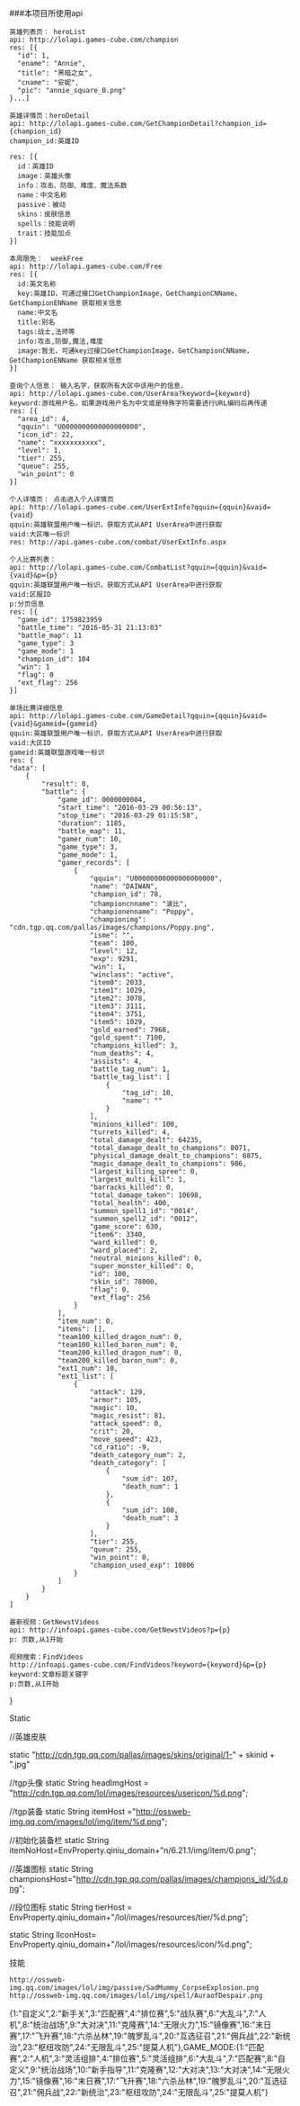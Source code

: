 ###本项目所使用api


    英雄列表页： heroList
    api: http://lolapi.games-cube.com/champion
    res: [{
      "id": 1,
      "ename": "Annie",
      "title": "黑暗之女",
      "cname": "安妮",
      "pic": "annie_square_0.png"
    }...]

    英雄详情页：heroDetail
    api: http://lolapi.games-cube.com/GetChampionDetail?champion_id={champion_id}
    champion_id:英雄ID

    res: [{
      id：英雄ID
      image：英雄头像
      info：攻击、防御、难度、魔法系数
      name：中文名称
      passive：被动
      skins：皮肤信息
      spells：技能说明
      trait：技能加点
    }]

    本周限免：  weekFree
    api: http://lolapi.games-cube.com/Free
    res: [{
      id:英文名称
      key:英雄ID，可通过接口GetChampionImage，GetChampionCNName，GetChampionENName 获取相关信息
      name:中文名
      title:别名
      tags:战士,法师等
      info:攻击,防御,魔法,难度
      image:暂无，可通key过接口GetChampionImage，GetChampionCNName，GetChampionENName 获取相关信息
    }]

    查询个人信息： 输入名字，获取所有大区中该用户的信息，
    api: http://lolapi.games-cube.com/UserArea?keyword={keyword}
    keyword:游戏用户名，如果游戏用户名为中文或是特殊字符需要进行URL编码后再传递
    res: [{
      "area_id": 4,
      "qquin": "U0000000000000000000",
      "icon_id": 22,
      "name": "xxxxxxxxxxx",
      "level": 1,
      "tier": 255,
      "queue": 255,
      "win_point": 0
    }]

    个人详情页： 点击进入个人详情页
    api: http://lolapi.games-cube.com/UserExtInfo?qquin={qquin}&vaid={vaid}
    qquin:英雄联盟用户唯一标识，获取方式从API UserArea中进行获取
    vaid:大区唯一标识
    res: http://api.games-cube.com/combat/UserExtInfo.aspx

    个人比赛列表：
    api: http://lolapi.games-cube.com/CombatList?qquin={qquin}&vaid={vaid}&p={p}
    qquin:英雄联盟用户唯一标识，获取方式从API UserArea中进行获取
    vaid:区服ID
    p:分页信息
    res: [{
      "game_id": 1759823959
      "battle_time": "2016-05-31 21:13:03"
      "battle_map": 11
      "game_type": 3
      "game_mode": 1
      "champion_id": 104
      "win": 1
      "flag": 0
      "ext_flag": 256
    }]

    单场比赛详细信息
    api: http://lolapi.games-cube.com/GameDetail?qquin={qquin}&vaid={vaid}&gameid={gameid}
    qquin:英雄联盟用户唯一标识，获取方式从API UserArea中进行获取
    vaid:大区ID
    gameid:英雄联盟游戏唯一标识
    res: {
    "data": [
        {
            "result": 0,
            "battle": {
                "game_id": 0000000004,
                "start_time": "2016-03-29 00:56:13",
                "stop_time": "2016-03-29 01:15:58",
                "duration": 1185,
                "battle_map": 11,
                "gamer_num": 10,
                "game_type": 3,
                "game_mode": 1,
                "gamer_records": [
                    {
                        "qquin": "U00000000000000000000",
                        "name": "DAIWAN",
                        "champion_id": 78,
                        "championcnname": "波比",
                        "championenname": "Poppy",
                        "championimg": "cdn.tgp.qq.com/pallas/images/champions/Poppy.png",
                        "isme": "",
                        "team": 100,
                        "level": 12,
                        "exp": 9291,
                        "win": 1,
                        "winclass": "active",
                        "item0": 2033,
                        "item1": 1029,
                        "item2": 3078,
                        "item3": 3111,
                        "item4": 3751,
                        "item5": 1029,
                        "gold_earned": 7968,
                        "gold_spent": 7100,
                        "champions_killed": 3,
                        "num_deaths": 4,
                        "assists": 4,
                        "battle_tag_num": 1,
                        "battle_tag_list": [
                            {
                                "tag_id": 10,
                                "name": ""
                            }
                        ],
                        "minions_killed": 100,
                        "turrets_killed": 4,
                        "total_damage_dealt": 64235,
                        "total_damage_dealt_to_champions": 8071,
                        "physical_damage_dealt_to_champions": 6875,
                        "magic_damage_dealt_to_champions": 986,
                        "largest_killing_spree": 0,
                        "largest_multi_kill": 1,
                        "barracks_killed": 0,
                        "total_damage_taken": 10698,
                        "total_health": 400,
                        "summon_spell1_id": "0014",
                        "summon_spell2_id": "0012",
                        "game_score": 630,
                        "item6": 3340,
                        "ward_killed": 0,
                        "ward_placed": 2,
                        "neutral_minions_killed": 0,
                        "super_monster_killed": 0,
                        "id": 100,
                        "skin_id": 78000,
                        "flag": 0,
                        "ext_flag": 256
                    }
                ],
                "item_num": 0,
                "items": [],
                "team100_killed_dragon_num": 0,
                "team100_killed_baron_num": 0,
                "team200_killed_dragon_num": 0,
                "team200_killed_baron_num": 0,
                "ext1_num": 10,
                "ext1_list": [
                    {
                        "attack": 129,
                        "armor": 105,
                        "magic": 10,
                        "magic_resist": 81,
                        "attack_speed": 0,
                        "crit": 20,
                        "move_speed": 423,
                        "cd_ratio": -9,
                        "death_category_num": 2,
                        "death_category": [
                            {
                                "sum_id": 107,
                                "death_num": 1
                            },
                            {
                                "sum_id": 108,
                                "death_num": 3
                            }
                        ],
                        "tier": 255,
                        "queue": 255,
                        "win_point": 0,
                        "champion_used_exp": 10806
                    }
                ]
            }
        }
    ]

    最新视频：GetNewstVideos
    api: http://infoapi.games-cube.com/GetNewstVideos?p={p}
    p: 页数,从1开始

    视频搜索：FindVideos
    http://infoapi.games-cube.com/FindVideos?keyword={keyword}&p={p}
    keyword:文章标题关键字
    p:页数,从1开始

}


Static 

//英雄皮肤

static   "http://cdn.tgp.qq.com/pallas/images/skins/original/1-"  + skinid + ".jpg"


//tgp头像
static String headImgHost = "http://cdn.tgp.qq.com/lol/images/resources/usericon/%d.png";

//tgp装备
static String itemHost ="http://ossweb-img.qq.com/images/lol/img/item/%d.png";

//初始化装备栏
static String itemNoHost=EnvProperty.qiniu_domain+"n/6.21.1/img/item/0.png";

//英雄图标
static String championsHost="http://cdn.tgp.qq.com/pallas/images/champions_id/%d.png";

//段位图标
static String tierHost = EnvProperty.qiniu_domain+"/lol/images/resources/tier/%d.png";

static String lIconHost= EnvProperty.qiniu_domain+"/lol/images/resources/icon/%d.png";


技能

    http://ossweb-img.qq.com/images/lol/img/passive/SadMummy_CorpseExplosion.png
    http://ossweb-img.qq.com/images/lol/img/spell/AuraofDespair.png


{1:"自定义",2:"新手关",3:"匹配赛",4:"排位赛",5:"战队赛",6:"大乱斗",7:"人机",8:"统治战场",9:"大对决",11:"克隆赛",14:"无限火力",15:"镜像赛",16:"末日赛",17:"飞升赛",18:"六杀丛林",19:"魄罗乱斗",20:"互选征召",21:"佣兵战",22:"新统治",23:"枢纽攻防",24:"无限乱斗",25:"提莫人机"},GAME_MODE:{1:"匹配赛",2:"人机",3:"灵活组排",4:"排位赛",5:"灵活组排",6:"大乱斗",7:"匹配赛",8:"自定义",9:"统治战场",10:"新手指导",11:"克隆赛",12:"大对决",13:"大对决",14:"无限火力",15:"镜像赛",16:"末日赛",17:"飞升赛",18:"六杀丛林",19:"魄罗乱斗",20:"互选征召",21:"佣兵战",22:"新统治",23:"枢纽攻防",24:"无限乱斗",25:"提莫人机"}
